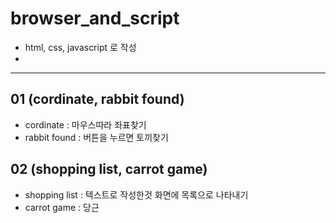 # browser_and_script
* html, css, javascript 로 작성
* 
---
## 01 (cordinate, rabbit found)

* cordinate : 마우스따라 좌표찾기
* rabbit found : 버튼을 누르면 토끼찾기



## 02 (shopping list, carrot game)
* shopping list : 텍스트로 작성한것 화면에 목록으로 나타내기
* carrot game : 당근

